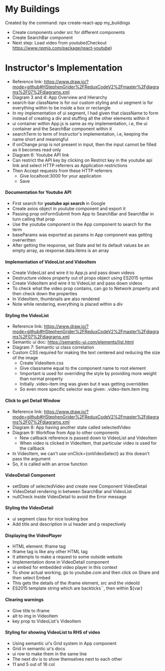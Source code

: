 # My Buildings

Created by the command: npx create-react-app my_buildings

* Create components under src for different components
* Create SearchBar component 
* Next step: Load video from youtube(Checkout https://www.npmjs.com/package/react-youtube)

# Instructor's Implementation

* Reference link: https://www.draw.io/?mode=github#HStephenGrider%2FReduxCodeV2%2Fmaster%2Fdiagrams%2F07%2Fdiagrams.xml
* Diagram 3 and 4: App Overview and Hierarchy
* search-bar className is for our custom styling and ui segment is for everything within to be inside a box or rectangle
* In my implementation of ui segment, I had given that className to form instead of creating a div and stuffing all the other elements within it
* ui container within App.js is same as my implementation, i.e, the ui container and the SearchBar component within it
* searchTerm to term of Instructor's implementation, i.e, keeping the name short and meaningful
* if onChange prop is not present in input, then the input cannot be filled as it becomes read only
* Diagram 6: Youtube API link
* Can restrict the API key by clicking on Restrict key in the youtube api link and select HTTP referrers as Application restrictions
* Then Accept requests from these HTTP referrers
    * Give localhost:3000 for your application
    * Save

#### Documentation for Youtube API

* First search for **youtube api search** in Google
* Create axios object in youtube component and export it
* Passing prop onFormSubmit from App to SearchBar and SearchBar in turn calling that prop
* Use the youtube component in the App component to search for the term
* baseParams was exported as params in App component was getting overwritten
* After getting the response, set State and let its default values be an empty array, as response.data.items is an array

#### Implementation of VideoList and VideoItem

* Create VideoList and wire it to App.js and pass down videos
* Destructure videos property out of props object using ES2015 syntax
* Create VideoItem and wire it to VideoList and pass down videos
* To check what the video prop contains, can go to Network property and then check down the properties
* In VideoItem, thumbnails are also rendered
* Note while rendering, everything is placed within a div

#### Styling the VideoList

* Reference link: https://www.draw.io/?mode=github#HStephenGrider%2FReduxCodeV2%2Fmaster%2Fdiagrams%2F07%2Fdiagrams.xml
* Semantic ui doc: https://semantic-ui.com/elements/list.html
* Diagram 7: Semantic ui class correlation
* Custom CSS required for making the text centered and reducing the size of the image
    * Create VideoItem.css
    * Give classname equal to the component name to root element 
    * !important is used for overriding the style by providing more weight than normal property
    * Initially .video-item img was given but it was getting overridden
    * So even more specific selector was given: .video-item.item img

#### Click to get Detail Window

* Reference link: https://www.draw.io/?mode=github#HStephenGrider%2FReduxCodeV2%2Fmaster%2Fdiagrams%2F07%2Fdiagrams.xml
* Diagram 8: App having another state called selectedVideo
* Diagram 9: Workflow from App to other components
    * New callback reference is passed down to VideoList and VideoItem
    * When video is clicked in VideoItem, that particular video is used for the callback
* In VideoItem, we can't use onClick={onVideoSelect} as this doesn't pass the argument
* So, it is called with an arrow function

#### VideoDetail Component
* setState of selectedVideo and create new Component VideoDetail
* VideoDetail rendering in between SearchBar and VideoList
* nullCheck inside VideoDetail to avoid the Error message

#### Styling the VideoDetail
* ui segment class for nice looking box
* Add title and description in ui header and p respectively

#### Displaying the VideoPlayer
* HTML element: Iframe tag
* Iframe tag is like any other HTML tag
* It attempts to make a request to some outside website
* Implementation done in VideoDetail component
* ui embed for embedded video player in this context
* To show actual working, go to youtube.com and then click on Share and then select Embed
* This gets the details of the iframe element, src and the videoId
* ES2015 template string which are backticks``, then within ${var}

#### Clearing warnings
* Give title to iframe
* alt to img in VideoItem
* key prop to VideoList's VideoItem

#### Styling for showing VideoList to RHS of video
* Using semantic ui's Grid system in App component
* Grid in semantic ui's docs
* ui row to make them in the same line
* The next div is to show themselves next to each other
* 11 and 5 out of 16 col